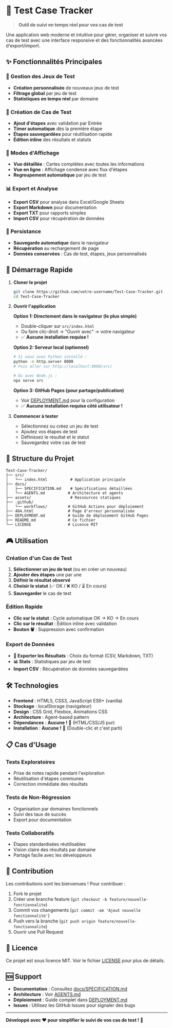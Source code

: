 # 🧪 Test Case Tracker

> **Outil de suivi en temps réel pour vos cas de test**

Une application web moderne et intuitive pour gérer, organiser et suivre vos cas de test avec une interface responsive et des fonctionnalités avancées d'export/import.

## ✨ Fonctionnalités Principales

### 🎯 Gestion des Jeux de Test
- **Création personnalisée** de nouveaux jeux de test
- **Filtrage global** par jeu de test
- **Statistiques en temps réel** par domaine

### 📝 Création de Cas de Test
- **Ajout d'étapes** avec validation par Entrée
- **Timer automatique** dès la première étape
- **Étapes sauvegardées** pour réutilisation rapide
- **Édition inline** des résultats et statuts

### 👀 Modes d'Affichage
- **Vue détaillée** : Cartes complètes avec toutes les informations
- **Vue en ligne** : Affichage condensé avec flux d'étapes
- **Regroupement automatique** par jeu de test

### 📊 Export et Analyse
- **Export CSV** pour analyse dans Excel/Google Sheets
- **Export Markdown** pour documentation
- **Export TXT** pour rapports simples
- **Import CSV** pour récupération de données

### 💾 Persistance
- **Sauvegarde automatique** dans le navigateur
- **Récupération** au rechargement de page
- **Données conservées** : Cas de test, étapes, jeux personnalisés

## 🚀 Démarrage Rapide

1. **Cloner le projet**
   ```bash
   git clone https://github.com/votre-username/Test-Case-Tracker.git
   cd Test-Case-Tracker
   ```

2. **Ouvrir l'application**
   
   **Option 1: Directement dans le navigateur (le plus simple)**
   - Double-cliquer sur `src/index.html`
   - Ou faire clic-droit → "Ouvrir avec" → votre navigateur
   - ✅ **Aucune installation requise !**
   
   **Option 2: Serveur local (optionnel)**
   ```bash
   # Si vous avez Python installé :
   python -m http.server 8000
   # Puis aller sur http://localhost:8000/src/
   
   # Ou avec Node.js :
   npx serve src
   ```
   
   **Option 3: GitHub Pages (pour partage/publication)**
   - Voir [DEPLOYMENT.md](DEPLOYMENT.md) pour la configuration
   - ✅ **Aucune installation requise côté utilisateur !**

3. **Commencer à tester**
   - Sélectionnez ou créez un jeu de test
   - Ajoutez vos étapes de test
   - Définissez le résultat et le statut
   - Sauvegardez votre cas de test

## 📁 Structure du Projet

```
Test-Case-Tracker/
├── src/
│   └── index.html          # Application principale
├── docs/
│   ├── SPECIFICATION.md    # Spécifications détaillées
│   └── AGENTS.md          # Architecture et agents
├── assets/                 # Ressources statiques
├── .github/
│   └── workflows/         # GitHub Actions pour déploiement
├── 404.html               # Page d'erreur personnalisée
├── DEPLOYMENT.md          # Guide de déploiement GitHub Pages
├── README.md              # Ce fichier
└── LICENSE                # Licence MIT
```

## 🎮 Utilisation

### Création d'un Cas de Test
1. **Sélectionner un jeu de test** (ou en créer un nouveau)
2. **Ajouter des étapes** une par une
3. **Définir le résultat observé**
4. **Choisir le statut** (✅ OK / ❌ KO / ⏳ En cours)
5. **Sauvegarder** le cas de test

### Édition Rapide
- **Clic sur le statut** : Cycle automatique OK → KO → En cours
- **Clic sur le résultat** : Édition inline avec validation
- **Bouton 🗑️** : Suppression avec confirmation

### Export de Données
- **📄 Exporter les Résultats** : Choix du format (CSV, Markdown, TXT)
- **📊 Stats** : Statistiques par jeu de test
- **Import CSV** : Récupération de données sauvegardées

## 🛠️ Technologies

- **Frontend** : HTML5, CSS3, JavaScript ES6+ (vanilla)
- **Stockage** : localStorage (navigateur)
- **Design** : CSS Grid, Flexbox, Animations CSS
- **Architecture** : Agent-based pattern
- **Dépendances** : **Aucune !** 🎉 (HTML/CSS/JS pur)
- **Installation** : **Aucune !** 🚀 (Double-clic et c'est parti)

## 📋 Cas d'Usage

### Tests Exploratoires
- Prise de notes rapide pendant l'exploration
- Réutilisation d'étapes communes
- Correction immédiate des résultats

### Tests de Non-Régression
- Organisation par domaines fonctionnels
- Suivi des taux de succès
- Export pour documentation

### Tests Collaboratifs
- Étapes standardisées réutilisables
- Vision claire des résultats par domaine
- Partage facile avec les développeurs

## 🤝 Contribution

Les contributions sont les bienvenues ! Pour contribuer :

1. Fork le projet
2. Créer une branche feature (`git checkout -b feature/nouvelle-fonctionnalite`)
3. Commit vos changements (`git commit -am 'Ajout nouvelle fonctionnalité'`)
4. Push vers la branche (`git push origin feature/nouvelle-fonctionnalite`)
5. Ouvrir une Pull Request

## 📄 Licence

Ce projet est sous licence MIT. Voir le fichier [LICENSE](LICENSE) pour plus de détails.

## 🆘 Support

- **Documentation** : Consultez [docs/SPECIFICATION.md](docs/SPECIFICATION.md)
- **Architecture** : Voir [AGENTS.md](AGENTS.md)
- **Déploiement** : Guide complet dans [DEPLOYMENT.md](DEPLOYMENT.md)
- **Issues** : Utilisez les GitHub Issues pour signaler des bugs

---

**Développé avec ❤️ pour simplifier le suivi de vos cas de test !** 🚀
